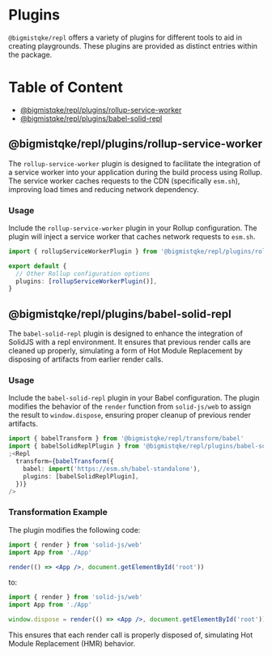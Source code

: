# Plugins

`@bigmistqke/repl` offers a variety of plugins for different tools to aid in creating playgrounds. These plugins are provided as distinct entries within the package.

# Table of Content

- [@bigmistqke/repl/plugins/rollup-service-worker](#bigmistqkereplpluginsrollup-service-worker)
- [@bigmistqke/repl/plugins/babel-solid-repl](#bigmistqkereplpluginsbabel-solid-repl)

## @bigmistqke/repl/plugins/rollup-service-worker

The `rollup-service-worker` plugin is designed to facilitate the integration of a service worker into your application during the build process using Rollup. The service worker caches requests to the CDN (specifically `esm.sh`), improving load times and reducing network dependency.

### Usage

Include the `rollup-service-worker` plugin in your Rollup configuration. The plugin will inject a service worker that caches network requests to `esm.sh`.

```ts
import { rollupServiceWorkerPlugin } from '@bigmistqke/repl/plugins/rollup-service-worker'

export default {
  // Other Rollup configuration options
  plugins: [rollupServiceWorkerPlugin()],
}
```

## @bigmistqke/repl/plugins/babel-solid-repl

The `babel-solid-repl` plugin is designed to enhance the integration of SolidJS with a repl environment. It ensures that previous render calls are cleaned up properly, simulating a form of Hot Module Replacement by disposing of artifacts from earlier render calls.

### Usage

Include the `babel-solid-repl` plugin in your Babel configuration. The plugin modifies the behavior of the `render` function from `solid-js/web` to assign the result to `window.dispose`, ensuring proper cleanup of previous render artifacts.

```ts
import { babelTransform } from '@bigmistqke/repl/transform/babel'
import { babelSolidReplPlugin } from '@bigmistqke/repl/plugins/babel-solid-repl'
;<Repl
  transform={babelTransform({
    babel: import('https://esm.sh/babel-standalone'),
    plugins: [babelSolidReplPlugin],
  })}
/>
```

### Transformation Example

The plugin modifies the following code:

```jsx
import { render } from 'solid-js/web'
import App from './App'

render(() => <App />, document.getElementById('root'))
```

to:

```jsx
import { render } from 'solid-js/web'
import App from './App'

window.dispose = render(() => <App />, document.getElementById('root'))
```

This ensures that each render call is properly disposed of, simulating Hot Module Replacement (HMR) behavior.
